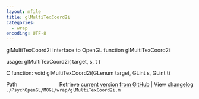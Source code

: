 ```yaml
---
layout: mfile
title: glMultiTexCoord2i
categories:
  - wrap
encoding: UTF-8
---
```


glMultiTexCoord2i  Interface to OpenGL function glMultiTexCoord2i  

usage:  glMultiTexCoord2i( target, s, t )  

C function:  void glMultiTexCoord2i(GLenum target, GLint s, GLint t)  


<div class="code_header" style="text-align:right;">
  <span style="float:left;">Path&nbsp;&nbsp;</span> <span class="counter">Retrieve <a href=
  "https://raw.github.com/Psychtoolbox-3/Psychtoolbox-3/beta/./PsychOpenGL/MOGL/wrap/glMultiTexCoord2i.m">current version from GitHub</a> | View <a href=
  "https://github.com/Psychtoolbox-3/Psychtoolbox-3/commits/beta/./PsychOpenGL/MOGL/wrap/glMultiTexCoord2i.m">changelog</a></span>
</div>
<div class="code">
  <code>./PsychOpenGL/MOGL/wrap/glMultiTexCoord2i.m</code>
</div>
